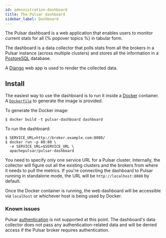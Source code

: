 ```yaml
---
id: administration-dashboard
title: The Pulsar dashboard
sidebar_label: Dashboard
---
```


The Pulsar dashboard is a web application that enables users to monitor current stats for all {% popover topics %} in tabular form.

The dashboard is a data collector that polls stats from all the brokers in a Pulsar instance (across multiple clusters) and stores all the information in a [PostgreSQL](https://www.postgresql.org/) database.

A [Django](https://www.djangoproject.com) web app is used to render the collected data.

## Install

The easiest way to use the dashboard is to run it inside a [Docker](https://www.docker.com/products/docker) container. A [`Dockerfile`](pulsar:repo_url/dashboard/Dockerfile) to generate the image is provided.

To generate the Docker image:

```shell
$ docker build -t pulsar-dashboard dashboard
```

To run the dashboard:

```shell
$ SERVICE_URL=http://broker.example.com:8080/
$ docker run -p 80:80 \
  -e SERVICE_URL=$SERVICE_URL \
  apachepulsar/pulsar-dashboard
```

You need to specify only one service URL for a Pulsar cluster. Internally, the collector will figure out all the existing clusters and the brokers from where it needs to pull the metrics. If you're connecting the dashboard to Pulsar running in standalone mode, the URL will be `http://localhost:8080` by default.

Once the Docker container is running, the web dashboard will be accessible via `localhost` or whichever host is being used by Docker.

### Known issues

Pulsar [authentication](administration-auth.md#authentication-providers) is not supported at this point. The dashboard's data collector does not pass any authentication-related data and will be denied access if the Pulsar broker requires authentication.

